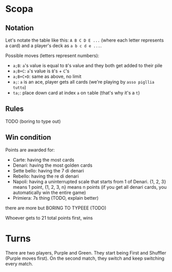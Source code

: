 # Scopa


## Notation

Let's notate the table like this: `A B C D E ...` (where each letter represents a card) and a player's deck as `a b c d e ...`.


Possible moves (letters represent numbers):
- `a;B`: `a`'s value is equal to `B`'s value and they both get added to their pile
- `a;B+C`: `a`'s value is `B`'s + `C`'s
- `a;B+C+D`: same as above, no limit
- `a;`: `a` is an ace, player gets all cards (we're playing by `asso pigllia tutto`)
- `ta;`: place down card at index `a` on `t`able (that's why it's a `t`)


## Rules
TODO (boring to type out)


## Win condition
Points are awarded for:
- Carte: having the most cards
- Denari: having the most golden cards
- Sette bello: having the 7 di denari
- Rebello: having the re di denari
- Napoli: having a uninterrupted scale that starts from 1 of Denari. {1, 2, 3} means 1 point, {1, 2, 3, n} means n points (if you get all denari cards, you automatically win the entire game)
- Primiera: 7s thing (TODO, explain better)

there are more but BORING TO TYPEEE (TODO)

Whoever gets to 21 total points first, wins


# Turns
There are two players, Purple and Green. They start being First and Shuffler (Purple moves first). On the second match, they switch and keep switching every match.
